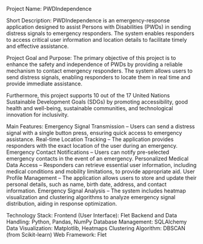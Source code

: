 Project Name: PWDIndependence

Short Description:
PWDIndependence is an emergency-response application designed to assist Persons with Disabilities (PWDs) in sending distress signals to emergency responders. The system enables responders to access critical user information and location details to facilitate timely and effective assistance.

Project Goal and Purpose:
The primary objective of this project is to enhance the safety and independence of PWDs by providing a reliable mechanism to contact emergency responders. The system allows users to send distress signals, enabling responders to locate them in real time and provide immediate assistance.

Furthermore, this project supports 10 out of the 17 United Nations Sustainable Development Goals (SDGs) by promoting accessibility, good health and well-being, sustainable communities, and technological innovation for inclusivity.

Main Features:
Emergency Signal Transmission – Users can send a distress signal with a single button press, ensuring quick access to emergency assistance.
Real-time Location Tracking – The application provides responders with the exact location of the user during an emergency.
Emergency Contact Notifications – Users can notify pre-selected emergency contacts in the event of an emergency.
Personalized Medical Data Access – Responders can retrieve essential user information, including medical conditions and mobility limitations, to provide appropriate aid.
User Profile Management – The application allows users to store and update their personal details, such as name, birth date, address, and contact information.
Emergency Signal Analysis – The system includes heatmap visualization and clustering algorithms to analyze emergency signal distribution, aiding in response optimization.

Technology Stack:
Frontend (User Interface): Flet
Backend and Data Handling: Python, Pandas, NumPy
Database Management: SQLAlchemy
Data Visualization: Matplotlib, Heatmaps
Clustering Algorithm: DBSCAN (from Scikit-learn)
Web Framework: Flet


